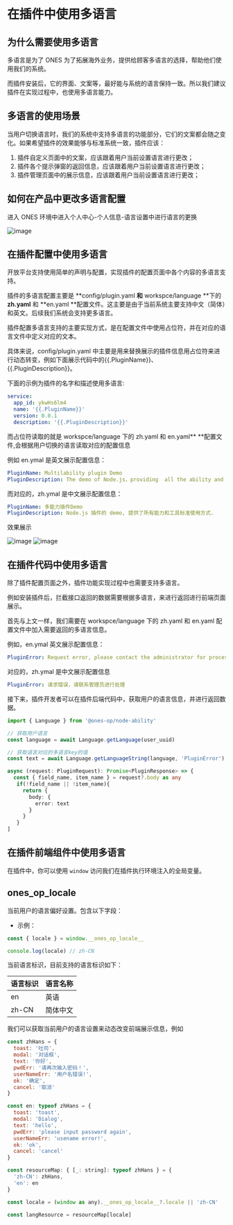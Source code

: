 # 在插件中使用多语言

## 为什么需要使用多语言

多语言是为了 ONES 为了拓展海外业务，提供给顾客多语言的选择，帮助他们使用我们的系统。

而插件安装后，它的界面、文案等，最好能与系统的语言保持一致。所以我们建议插件在实现过程中，也使用多语言能力。

## 多语言的使用场景

当用户切换语言时，我们的系统中支持多语言的功能部分，它们的文案都会随之变化。如果希望插件的效果能够与标准系统一致，插件应该：

1. 插件自定义页面中的文案，应该跟着用户当前设置语言进行更改；
2. 插件各个提示弹窗的返回信息，应该跟着用户当前设置语言进行更改；
3. 插件管理页面中的展示信息，应该跟着用户当前设置语言进行更改；

## 如何在产品中更改多语言配置

进入 ONES 环境中进入个人中心-个人信息-语言设置中进行语言的更换

![image](multilingual1.png)

## 在插件配置中使用多语言

开放平台支持使用简单的声明与配置，实现插件的配置页面中各个内容的多语言支持。

插件的多语言配置主要是 **config/plugin.yaml **和** workspce/language **下的 **zh.yaml** 和 **en.yaml **配置文件。这主要是由于当前系统主要支持中文（简体）和英文。后续我们系统会支持更多语言。

插件配置多语言支持的主要实现方式，是在配置文件中使用占位符，并在对应的语言文件中定义对应的文本。

具体来说，config/plugin.yaml 中主要是用来替换展示的插件信息用占位符来进行动态转变，例如下面展示代码中的{{.PluginName}}、{{.PluginDescription}}。

下面的示例为插件的名字和描述使用多语言:

```yaml
service:
  app_id: ykwHs6lm4
  name: '{{.PluginName}}'
  version: 0.0.1
  description: '{{.PluginDescription}}'
```

而占位符读取的就是 workspce/language 下的 zh.yaml 和 en.yaml\*\* \*\*配置文件,会根据用户切换的语言读取对应的配置信息

例如 en.ymal 是英文展示配置信息：

```yaml
PluginName: Multilability plugin Demo
PluginDescription: The demo of Node.js，providing  all the ability and standard usage of tools.
```

而对应的，zh.ymal 是中文展示配置信息：

```yaml
PluginName: 多能力插件Demo
PluginDescription: Node.js 插件的 demo, 提供了所有能力和工具标准使用方式.
```

效果展示

![image](multilingual2.png)
![image](multilingual3.png)

## 在插件代码中使用多语言

除了插件配置页面之外，插件功能实现过程中也需要支持多语言。

例如安装插件后，拦截接口返回的数据需要根据多语言，来进行返回进行前端页面展示。

首先与上文一样，我们需要在 workspce/language 下的 zh.yaml 和 en.yaml 配置文件中加入需要返回的多语言信息。

例如，en.ymal 英文展示配置信息：

```yaml
PluginError: Request error, please contact the administrator for processing
```

对应的，zh.ymal 是中文展示配置信息

```yaml
PluginError: 请求错误，请联系管理员进行处理
```

接下来，插件开发者可以在插件后端代码中，获取用户的语言信息，并进行返回数据。

```typescript
import { Language } from '@ones-op/node-ability'

// 获取用户语言
const language = await Language.getLanguage(user_uuid)

// 获取语言对应的多语言key的值
const text = await Language.getLanguageString(language, 'PluginError')

async (request: PluginRequest): Promise<PluginResponse> => {
  const { field_name, item_name } = request?.body as any
   if(!field_name || !item_name){
     return {
       body: {
         error: text
       }
     }
   }
]
```

## 在插件前端组件中使用多语言

在插件中，你可以使用 `window` 访问我们在插件执行环境注入的全局变量。

## **ones_op_locale**[​](https://docs.partner.ones.cn/docs/api/frontend/window/#ones_op_locale%20%22Direct%20link%20to%20heading%22)

当前用户的语言偏好设置。包含以下字段：

- 示例：

```typescript
const { locale } = window.__ones_op_locale__

console.log(locale) // zh-CN
```

当前语言标识，目前支持的语言标识如下：

| 语言标识 | 语言名称 |
| -------- | -------- |
| en       | 英语     |
| zh-CN    | 简体中文 |

我们可以获取当前用户的语言设置来动态改变前端展示信息，例如

```javascript
const zhHans = {
  toast: '吐司',
  modal: '对话框',
  text: '你好',
  pwdErr: '请再次输入密码！',
  userNameErr: '用户名错误!',
  ok: '确定',
  cancel: '取消'
}

const en: typeof zhHans = {
  toast: 'toast',
  modal: 'Dialog',
  text: 'hello',
  pwdErr: 'please input password again',
  userNameErr: 'usename error!',
  ok: 'ok',
  cancel: 'cancel'
}

const resourceMap: { [_: string]: typeof zhHans } = {
  'zh-CN': zhHans,
  'en': en
}

const locale = (window as any).__ones_op_locale__?.locale || 'zh-CN'

const langResource = resourceMap[locale]

```

